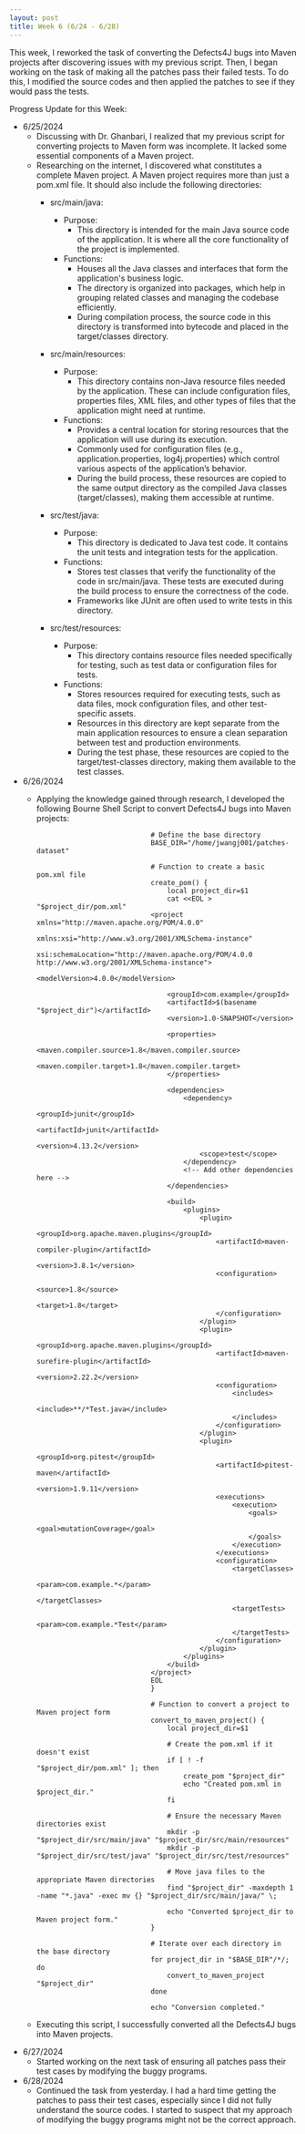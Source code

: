 ```yaml
---
layout: post
title: Week 6 (6/24 - 6/28)
---
```


This week, I reworked the task of converting the Defects4J bugs into Maven projects after discovering issues with my previous script.  Then, I began working on the task of making all the patches pass their failed tests. To do this, I modified the source codes and then applied the patches to see if they would pass the tests.

Progress Update for this Week: 

  - 6/25/2024
      - Discussing with Dr. Ghanbari, I realized that my previous script for converting projects to Maven form was incomplete. It lacked some essential components of a Maven project.  
      - Researching on the internet, I discovered what constitutes a complete Maven project. A Maven project requires more than just a pom.xml file. It should also include the following directories:
          - src/main/java:
              - Purpose:
                  - This directory is intended for the main Java source code of the application. It is where all the core functionality of the project is implemented.
              - Functions:
                  - Houses all the Java classes and interfaces that form the application's business logic.
                  - The directory is organized into packages, which help in grouping related classes and managing the codebase efficiently.
                  - During compilation process, the source code in this directory is transformed into bytecode and placed in the target/classes directory.
                    
          - src/main/resources:
              - Purpose:
                  - This directory contains non-Java resource files needed by the application. These can include configuration files, properties files, XML files, and other types of files that the application might need at runtime.
              - Functions:
                  - Provides a central location for storing resources that the application will use during its execution.
                  - Commonly used for configuration files (e.g., application.properties, log4j.properties) which control various aspects of the application’s behavior.
                  - During the build process, these resources are copied to the same output directory as the compiled Java classes (target/classes), making them accessible at runtime.

          - src/test/java:
              - Purpose:
                  - This directory is dedicated to Java test code. It contains the unit tests and integration tests for the application.
              - Functions:
                  - Stores test classes that verify the functionality of the code in src/main/java.  These tests are executed during the build process to ensure the correctness of the code.
                  - Frameworks like JUnit are often used to write tests in this directory.
                    
          - src/test/resources:
              - Purpose:
                  - This directory contains resource files needed specifically for testing, such as test data or configuration files for tests.
              - Functions:
                  - Stores resources required for executing tests, such as data files, mock configuration files, and other test-specific assets.
                  - Resources in this directory are kept separate from the main application resources to ensure a clean separation between test and production environments.
                  - During the test phase, these resources are copied to the target/test-classes directory, making them available to the test classes.
  - 6/26/2024
      - Applying the knowledge gained through research, I developed the following Bourne Shell Script to convert Defects4J bugs into Maven projects:

                                        # Define the base directory
                                        BASE_DIR="/home/jwangj001/patches-dataset"
                                        
                                        # Function to create a basic pom.xml file
                                        create_pom() {
                                            local project_dir=$1
                                            cat <<EOL > "$project_dir/pom.xml"
                                        <project xmlns="http://maven.apache.org/POM/4.0.0"
                                                 xmlns:xsi="http://www.w3.org/2001/XMLSchema-instance"
                                                 xsi:schemaLocation="http://maven.apache.org/POM/4.0.0 http://www.w3.org/2001/XMLSchema-instance">
                                            <modelVersion>4.0.0</modelVersion>
                                        
                                            <groupId>com.example</groupId>
                                            <artifactId>$(basename "$project_dir")</artifactId>
                                            <version>1.0-SNAPSHOT</version>
                                        
                                            <properties>
                                                <maven.compiler.source>1.8</maven.compiler.source>
                                                <maven.compiler.target>1.8</maven.compiler.target>
                                            </properties>
                                        
                                            <dependencies>
                                                <dependency>
                                                    <groupId>junit</groupId>
                                                    <artifactId>junit</artifactId>
                                                    <version>4.13.2</version>
                                                    <scope>test</scope>
                                                </dependency>
                                                <!-- Add other dependencies here -->
                                            </dependencies>
                                        
                                            <build>
                                                <plugins>
                                                    <plugin>
                                                        <groupId>org.apache.maven.plugins</groupId>
                                                        <artifactId>maven-compiler-plugin</artifactId>
                                                        <version>3.8.1</version>
                                                        <configuration>
                                                            <source>1.8</source>
                                                            <target>1.8</target>
                                                        </configuration>
                                                    </plugin>
                                                    <plugin>
                                                        <groupId>org.apache.maven.plugins</groupId>
                                                        <artifactId>maven-surefire-plugin</artifactId>
                                                        <version>2.22.2</version>
                                                        <configuration>
                                                            <includes>
                                                                <include>**/*Test.java</include>
                                                            </includes>
                                                        </configuration>
                                                    </plugin>
                                                    <plugin>
                                                        <groupId>org.pitest</groupId>
                                                        <artifactId>pitest-maven</artifactId>
                                                        <version>1.9.11</version>
                                                        <executions>
                                                            <execution>
                                                                <goals>
                                                                    <goal>mutationCoverage</goal>
                                                                </goals>
                                                            </execution>
                                                        </executions>
                                                        <configuration>
                                                            <targetClasses>
                                                                <param>com.example.*</param>
                                                            </targetClasses>
                                                            <targetTests>
                                                                <param>com.example.*Test</param>
                                                            </targetTests>
                                                        </configuration>
                                                    </plugin>
                                                </plugins>
                                            </build>
                                        </project>
                                        EOL
                                        }
                                        
                                        # Function to convert a project to Maven project form
                                        convert_to_maven_project() {
                                            local project_dir=$1
                                        
                                            # Create the pom.xml if it doesn't exist
                                            if [ ! -f "$project_dir/pom.xml" ]; then
                                                create_pom "$project_dir"
                                                echo "Created pom.xml in $project_dir."
                                            fi
                                        
                                            # Ensure the necessary Maven directories exist
                                            mkdir -p "$project_dir/src/main/java" "$project_dir/src/main/resources"
                                            mkdir -p "$project_dir/src/test/java" "$project_dir/src/test/resources"
                                        
                                            # Move java files to the appropriate Maven directories
                                            find "$project_dir" -maxdepth 1 -name "*.java" -exec mv {} "$project_dir/src/main/java/" \;
                                        
                                            echo "Converted $project_dir to Maven project form."
                                        }
                                        
                                        # Iterate over each directory in the base directory
                                        for project_dir in "$BASE_DIR"/*/; do
                                            convert_to_maven_project "$project_dir"
                                        done
                                        
                                        echo "Conversion completed."
      - Executing this script, I successfully converted all the Defects4J bugs into Maven projects.
  - 6/27/2024
      - Started working on the next task of ensuring all patches pass their test cases by modifying the buggy programs.   
  - 6/28/2024
      - Continued the task from yesterday. I had a hard time getting the patches to pass their test cases, especially since I did not fully understand the source codes.  I started to suspect that my approach of modifying the buggy programs might not be the correct approach. 
